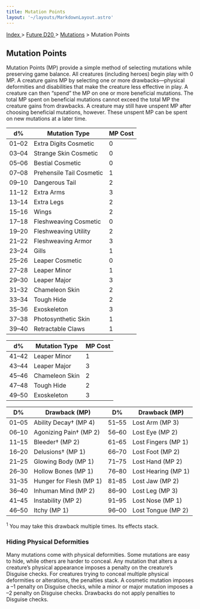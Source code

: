 ```yaml
---
title: Mutation Points 
layout: '~/layouts/MarkdownLayout.astro'
---
```


[ Index ](/) > [ Future D20 ](/future.d20.srd) > [Mutations](/future.d20.srd/mutations) > Mutation Points 

## Mutation Points

Mutation Points (MP) provide a simple method of selecting mutations while
preserving game balance. All creatures (including heroes) begin play with 0
MP. A creature gains MP by selecting one or more drawbacks—physical
deformities and disabilities that make the creature less effective in play. A
creature can then “spend” the MP on one or more beneficial mutations. The
total MP spent on beneficial mutations cannot exceed the total MP the creature
gains from drawbacks. A creature may still have unspent MP after choosing
beneficial mutations, however. These unspent MP can be spent on new mutations
at a later time. 

<!-- Mutation Tables -->
<div class="grid grid-cols-1 md:grid-cols-2 gap-6 mt-6">
  <!-- Left Table -->
  <div class="rounded-lg overflow-hidden">
    <table class="w-full text-sm text-left text-gray-800 dark:text-blue-200 bg-white dark:bg-gray-900">
      <thead class="bg-gray-100 dark:bg-gray-800 text-gray-600 dark:text-blue-400 text-xs uppercase">
        <tr>
          <th class="px-4 py-2">d%</th>
          <th class="px-4 py-2">Mutation Type</th>
          <th class="px-4 py-2">MP Cost</th>
        </tr>
      </thead>
      <tbody class="divide-y divide-gray-200 dark:divide-gray-700">
        <tr><td class="px-4 py-2">01–02</td><td class="px-4 py-2">Extra Digits Cosmetic</td><td class="px-4 py-2">0</td></tr>
        <tr><td class="px-4 py-2">03–04</td><td class="px-4 py-2">Strange Skin Cosmetic</td><td class="px-4 py-2">0</td></tr>
        <tr><td class="px-4 py-2">05–06</td><td class="px-4 py-2">Bestial Cosmetic</td><td class="px-4 py-2">0</td></tr>
        <tr><td class="px-4 py-2">07–08</td><td class="px-4 py-2">Prehensile Tail Cosmetic</td><td class="px-4 py-2">1</td></tr>
        <tr><td class="px-4 py-2">09–10</td><td class="px-4 py-2">Dangerous Tail</td><td class="px-4 py-2">2</td></tr>
        <tr><td class="px-4 py-2">11–12</td><td class="px-4 py-2">Extra Arms</td><td class="px-4 py-2">3</td></tr>
        <tr><td class="px-4 py-2">13–14</td><td class="px-4 py-2">Extra Legs</td><td class="px-4 py-2">2</td></tr>
        <tr><td class="px-4 py-2">15–16</td><td class="px-4 py-2">Wings</td><td class="px-4 py-2">2</td></tr>
        <tr><td class="px-4 py-2">17–18</td><td class="px-4 py-2">Fleshweaving Cosmetic</td><td class="px-4 py-2">0</td></tr>
        <tr><td class="px-4 py-2">19–20</td><td class="px-4 py-2">Fleshweaving Utility</td><td class="px-4 py-2">2</td></tr>
        <tr><td class="px-4 py-2">21–22</td><td class="px-4 py-2">Fleshweaving Armor</td><td class="px-4 py-2">3</td></tr>
        <tr><td class="px-4 py-2">23–24</td><td class="px-4 py-2">Gills</td><td class="px-4 py-2">1</td></tr>
        <tr><td class="px-4 py-2">25–26</td><td class="px-4 py-2">Leaper Cosmetic</td><td class="px-4 py-2">0</td></tr>
        <tr><td class="px-4 py-2">27–28</td><td class="px-4 py-2">Leaper Minor</td><td class="px-4 py-2">1</td></tr>
        <tr><td class="px-4 py-2">29–30</td><td class="px-4 py-2">Leaper Major</td><td class="px-4 py-2">3</td></tr>
        <tr><td class="px-4 py-2">31–32</td><td class="px-4 py-2">Chameleon Skin</td><td class="px-4 py-2">2</td></tr>
        <tr><td class="px-4 py-2">33–34</td><td class="px-4 py-2">Tough Hide</td><td class="px-4 py-2">2</td></tr>
        <tr><td class="px-4 py-2">35–36</td><td class="px-4 py-2">Exoskeleton</td><td class="px-4 py-2">3</td></tr>
        <tr><td class="px-4 py-2">37–38</td><td class="px-4 py-2">Photosynthetic Skin</td><td class="px-4 py-2">1</td></tr>
        <tr><td class="px-4 py-2">39–40</td><td class="px-4 py-2">Retractable Claws</td><td class="px-4 py-2">1</td></tr>
      </tbody>
    </table>
  </div>

  <!-- Right Table -->
  <div class="rounded-lg overflow-hidden">
    <table class="w-full text-sm text-left text-gray-800 dark:text-blue-200 bg-white dark:bg-gray-900">
      <thead class="bg-gray-100 dark:bg-gray-800 text-gray-600 dark:text-blue-400 text-xs uppercase">
        <tr>
          <th class="px-4 py-2">d%</th>
          <th class="px-4 py-2">Mutation Type</th>
          <th class="px-4 py-2">MP Cost</th>
        </tr>
      </thead>
      <tbody class="divide-y divide-gray-200 dark:divide-gray-700">
        <tr><td class="px-4 py-2">41–42</td><td class="px-4 py-2">Leaper Minor</td><td class="px-4 py-2">1</td></tr>
        <tr><td class="px-4 py-2">43–44</td><td class="px-4 py-2">Leaper Major</td><td class="px-4 py-2">3</td></tr>
        <tr><td class="px-4 py-2">45–46</td><td class="px-4 py-2">Chameleon Skin</td><td class="px-4 py-2">2</td></tr>
        <tr><td class="px-4 py-2">47–48</td><td class="px-4 py-2">Tough Hide</td><td class="px-4 py-2">2</td></tr>
        <tr><td class="px-4 py-2">49–50</td><td class="px-4 py-2">Exoskeleton</td><td class="px-4 py-2">3</td></tr>
      </tbody>
    </table>
  </div>
</div>

<!-- Drawbacks Table -->
<table class="w-full mt-10 border border-gray-600 dark:border-slate-700 rounded-lg overflow-hidden text-sm text-left text-gray-800 dark:text-white">
  <thead class="bg-gray-100 dark:bg-slate-800 text-gray-600 dark:text-slate-300">
    <tr>
      <th class="px-4 py-2 border-b border-gray-200 dark:border-slate-700">D%</th>
      <th class="px-4 py-2 border-b border-gray-200 dark:border-slate-700">Drawback (MP)</th>
      <th class="px-4 py-2 border-b border-gray-200 dark:border-slate-700">D%</th>
      <th class="px-4 py-2 border-b border-gray-200 dark:border-slate-700">Drawback (MP)</th>
    </tr>
  </thead>
  <tbody class="bg-white dark:bg-slate-900 divide-y divide-gray-100 dark:divide-slate-800">
    <tr><td class="px-4 py-1">01–05</td><td>Ability Decay† (MP 4)</td><td>51–55</td><td>Lost Arm (MP 3)</td></tr>
    <tr><td class="px-4 py-1">06–10</td><td>Agonizing Pain† (MP 2)</td><td>56–60</td><td>Lost Eye (MP 2)</td></tr>
    <tr><td class="px-4 py-1">11–15</td><td>Bleeder† (MP 2)</td><td>61–65</td><td>Lost Fingers (MP 1)</td></tr>
    <tr><td class="px-4 py-1">16–20</td><td>Delusions† (MP 1)</td><td>66–70</td><td>Lost Foot (MP 2)</td></tr>
    <tr><td class="px-4 py-1">21–25</td><td>Glowing Body (MP 1)</td><td>71–75</td><td>Lost Hand (MP 2)</td></tr>
    <tr><td class="px-4 py-1">26–30</td><td>Hollow Bones (MP 1)</td><td>76–80</td><td>Lost Hearing (MP 1)</td></tr>
    <tr><td class="px-4 py-1">31–35</td><td>Hunger for Flesh (MP 1)</td><td>81–85</td><td>Lost Jaw (MP 2)</td></tr>
    <tr><td class="px-4 py-1">36–40</td><td>Inhuman Mind (MP 2)</td><td>86–90</td><td>Lost Leg (MP 3)</td></tr>
    <tr><td class="px-4 py-1">41–45</td><td>Instability (MP 2)</td><td>91–95</td><td>Lost Nose (MP 1)</td></tr>
    <tr><td class="px-4 py-1">46–50</td><td>Itchy (MP 1)</td><td>96–00</td><td>Lost Tongue (MP 2)</td></tr>
  </tbody>
</table>


<p class="mt-2 text-xs text-gray-400"><sup>1</sup> You may take this drawback multiple times. Its effects stack.</p>

### Hiding Physical Deformities

Many mutations come with physical deformities. Some mutations are easy to
hide, while others are harder to conceal. Any mutation that alters a
creature’s physical appearance imposes a penalty on the creature’s Disguise
checks. For creatures trying to conceal multiple physical deformities or
alterations, the penalties stack. A cosmetic mutation imposes a –1 penalty on
Disguise checks, while a minor or major mutation imposes a –2 penalty on
Disguise checks. Drawbacks do not apply penalties to Disguise checks.

